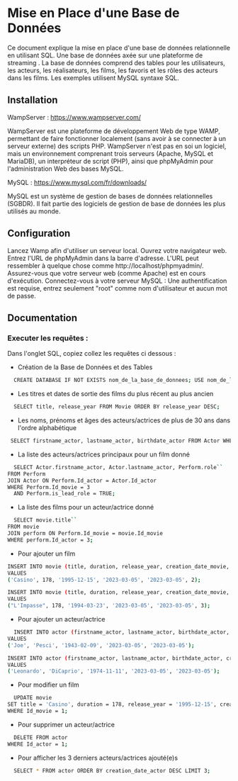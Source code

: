 # Mise en Place d'une Base de Données
Ce document explique la mise en place d'une base de données relationnelle en utilisant SQL.
Une base de données axée sur une plateforme de streaming .
La base de données comprend des tables pour les utilisateurs, les acteurs, les réalisateurs, les films, les favoris et les rôles des acteurs dans les films.
Les exemples utilisent MySQL syntaxe SQL.

## Installation

WampServer : 
https://www.wampserver.com/

WampServer est une plateforme de développement Web de type WAMP, permettant de faire fonctionner localement (sans avoir à se connecter à un serveur externe) des scripts PHP.
WampServer n'est pas en soi un logiciel, mais un environnement comprenant trois serveurs (Apache, MySQL et MariaDB), un interpréteur de script (PHP), ainsi que phpMyAdmin pour l'administration Web des bases MySQL.

MySQL : 
https://www.mysql.com/fr/downloads/

MySQL est un système de gestion de bases de données relationnelles (SGBDR). Il fait partie des logiciels de gestion de base de données les plus utilisés au monde.

## Configuration

Lancez Wamp afin d'utiliser un serveur local.
Ouvrez votre navigateur web.
Entrez l'URL de phpMyAdmin dans la barre d'adresse. L'URL peut ressembler à quelque chose comme http://localhost/phpmyadmin/.
Assurez-vous que votre serveur web (comme Apache) est en cours d'exécution.
Connectez-vous à votre serveur MySQL : Une authentification est requise, entrez seulement "root" comme nom d'utilisateur et aucun mot de passe.

## Documentation

### Executer les requêtes :

Dans l'onglet SQL, copiez collez les requêtes ci dessous :

- Création de la Base de Données et des Tables

```bash
  CREATE DATABASE IF NOT EXISTS nom_de_la_base_de_donnees; USE nom_de_la_base_de_donnees;
```
- Les titres et dates de sortie des films du plus récent au plus ancien
```bash
  SELECT title, release_year FROM Movie ORDER BY release_year DESC;
```
- Les noms, prénoms et âges des acteurs/actrices de plus de 30 ans dans l'ordre alphabétique
```bash
 SELECT firstname_actor, lastname_actor, birthdate_actor FROM Actor WHERE birthdate_actor < '1993-01-01' ORDER BY lastname_actor;
```
- La liste des acteurs/actrices principaux pour un film donné
```bash
  SELECT Actor.firstname_actor, Actor.lastname_actor, Perform.role``
FROM Perform
JOIN Actor ON Perform.Id_actor = Actor.Id_actor
WHERE Perform.Id_movie = 3
  AND Perform.is_lead_role = TRUE;
```
- La liste des films pour un acteur/actrice donné
```bash
  SELECT movie.title``
FROM movie
JOIN perform ON Perform.Id_movie = movie.Id_movie
WHERE perform.Id_actor = 3;
```
- Pour ajouter un film
```bash
INSERT INTO movie (title, duration, release_year, creation_date_movie, modification_date_movie, Id_director)``
VALUES
('Casino', 178, '1995-12-15', '2023-03-05', '2023-03-05', 2);

INSERT INTO movie (title, duration, release_year, creation_date_movie, modification_date_movie, Id_director)
VALUES
("L'Impasse", 178, '1994-03-23', '2023-03-05', '2023-03-05', 3);
```
- Pour ajouter un acteur/actrice
```bash
  INSERT INTO actor (firstname_actor, lastname_actor, birthdate_actor, creation_date_actor, modification_date_actor)
VALUES
('Joe', 'Pesci', '1943-02-09', '2023-03-05', '2023-03-05');

INSERT INTO actor (firstname_actor, lastname_actor, birthdate_actor, creation_date_actor, modification_date_actor)
VALUES
('Leonardo', 'DiCaprio', '1974-11-11', '2023-03-05', '2023-03-05');
```
- Pour modifier un film
```bash
  UPDATE movie
SET title = 'Casino', duration = 178, release_year = '1995-12-15', creation_date_movie = '2023-03-05', modification_date_movie = '2023-12-15', Id_director = 2
WHERE Id_movie = 1;
```
- Pour supprimer un acteur/actrice
```bash
  DELETE FROM actor
WHERE Id_actor = 1;
```
- Pour afficher les 3 derniers acteurs/actrices ajouté(e)s
```bash
  SELECT * FROM actor ORDER BY creation_date_actor DESC LIMIT 3;
```

